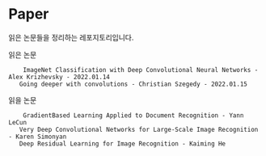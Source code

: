 # Paper

읽은 논문들을 정리하는 레포지토리입니다.



읽은 논문

```
	ImageNet Classification with Deep Convolutional Neural Networks - Alex Krizhevsky - 2022.01.14
​	Going deeper with convolutions - Christian Szegedy - 2022.01.15
```



읽을 논문

```
	GradientBased Learning Applied to Document Recognition - Yann LeCun
​	Very Deep Convolutional Networks for Large-Scale Image Recognition - Karen Simonyan
​	Deep Residual Learning for Image Recognition - Kaiming He
```

